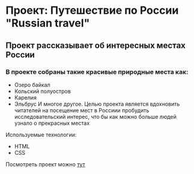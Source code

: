 # Проект: Путешествие по России "Russian travel"

## Проект рассказывает об интересных местах России

### В проекте собраны такие красивые природные места как:
* Озеро байкал 
* Кольский полуостров
* Карелия
* Эльбрус 
И многое другое. Целью проекта является вдохновить читателей на посещение мест  в Россиии пробудить исследовательский интерес, что бы как можно больше людей узнало о прекрасных местах

Используемые технологии: 
* HTML
* CSS

Посмотреть проект можно [тут](https://alekseisamoilov.github.io/russian-travel/index.html)

